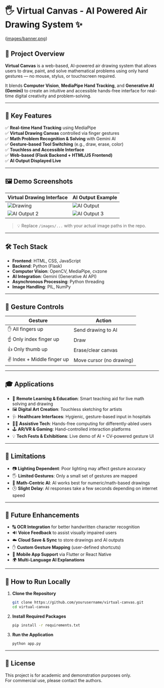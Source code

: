 # 🖐️ Virtual Canvas - AI Powered Air Drawing System ✨

([images/banner.png](https://github.com/ArnavBh5280/Virtual-Drawing-Canvas/blob/38b65c6460559825d6b84c8f25bebc9b14b01483/ai_output1.png))

## 🧠 Project Overview

**Virtual Canvas** is a web-based, AI-powered air drawing system that allows users to draw, paint, and solve mathematical problems using only hand gestures — no mouse, stylus, or touchscreen required.

It blends **Computer Vision**, **MediaPipe Hand Tracking**, and **Generative AI (Gemini)** to create an intuitive and accessible hands-free interface for real-time digital creativity and problem-solving.

---

## 🎯 Key Features

✅ **Real-time Hand Tracking** using MediaPipe  
✅ **Virtual Drawing Canvas** controlled via finger gestures  
✅ **Math Problem Recognition & Solving** with Gemini AI  
✅ **Gesture-based Tool Switching** (e.g., draw, erase, color)  
✅ **Touchless and Accessible Interface**  
✅ **Web-based (Flask Backend + HTML/JS Frontend)**  
✅ **AI Output Displayed Live**

---

## 🖼️ Demo Screenshots

| Virtual Drawing Interface | AI Output Example |
|---------------------------|-------------------|
| ![Drawing](images/drawing.png) | ![AI Output](images/ai_output1.png) |
| ![AI Output 2](images/ai_output2.png) | ![AI Output 3](images/ai_output3.png) |

> 💡 Replace `/images/...` with your actual image paths in the repo.

---

## 🛠️ Tech Stack

- **Frontend**: HTML, CSS, JavaScript  
- **Backend**: Python (Flask)  
- **Computer Vision**: OpenCV, MediaPipe, cvzone  
- **AI Integration**: Gemini (Generative AI API)  
- **Asynchronous Processing**: Python threading  
- **Image Handling**: PIL, NumPy


---

## 🧪 Gesture Controls

| Gesture                        | Action                      |
|-------------------------------|-----------------------------|
| ✋ All fingers up              | Send drawing to AI          |
| ☝️ Only index finger up       | Draw                        |
| 👍 Only thumb up              | Erase/clear canvas          |
| ✌️ Index + Middle finger up   | Move cursor (no drawing)    |

---

## 🎓 Applications

- 🎒 **Remote Learning & Education**: Smart teaching aid for live math solving and drawing  
- 🖼️ **Digital Art Creation**: Touchless sketching for artists  
- 🩺 **Healthcare Interfaces**: Hygienic, gesture-based input in hospitals  
- 👨‍🦽 **Assistive Tech**: Hands-free computing for differently-abled users  
- 🕹️ **AR/VR & Gaming**: Hand-controlled interaction platforms  
- 💡 **Tech Fests & Exhibitions**: Live demo of AI + CV-powered gesture UI

---

## 🚧 Limitations

- 📷 **Lighting Dependent**: Poor lighting may affect gesture accuracy  
- 🖐️ **Limited Gestures**: Only a small set of gestures are mapped  
- 🔢 **Math-Centric AI**: AI works best for numeric/math-based drawings  
- 🕒 **Slight Delay**: AI responses take a few seconds depending on internet speed

---

## 🌱 Future Enhancements

- 🔠 **OCR Integration** for better handwritten character recognition  
- 🔊 **Voice Feedback** to assist visually impaired users  
- ☁️ **Cloud Save & Sync** to store drawings and AI outputs  
- ✋ **Custom Gesture Mapping** (user-defined shortcuts)  
- 📱 **Mobile App Support** via Flutter or React Native  
- 🌍 **Multi-Language AI Explanations**

---

## 🚀 How to Run Locally

1. **Clone the Repository**
   ```bash
   git clone https://github.com/yourusername/virtual-canvas.git
   cd virtual-canvas


2. **Install Required Packages**
   ```bash
   pip install -r requirements.txt

3. **Run the Application**
   ```bash
   python app.py

---

## 📄 License

This project is for academic and demonstration purposes only.  
For commercial use, please contact the authors.

